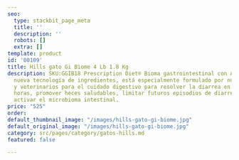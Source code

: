 ```yaml
---
seo:
  type: stackbit_page_meta
  title: ''
  description: ''
  robots: []
  extra: []
template: product
id: '00109'
title: Hills gato Gi Biome 4 Lb 1.8 Kg
description: SKU:GGIB18 Prescription Diet® Bioma gastrointestinal con ActivBiome una
  nueva tecnología de ingredientes, está especialmente formulado por nutricionistas
  y veterinarios para el cuidado digestivo para resolver la diarrea en tan solo 24
  horas, promover heces saludables, limitar futuros episodios de diarrea, nutrir y
  activar el microbioma intestinal.
price: "525"
order: 
default_thumbnail_image: "/images/hills-gato-gi-biome.jpg"
default_original_image: "/images/hills-gato-gi-biome.jpg"
category: src/pages/category/gatos-hills.md
featured: false

---
```

